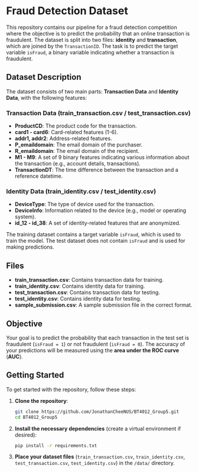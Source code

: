 # Fraud Detection Dataset

This repository contains our pipeline for a fraud detection competition where the objective is to predict the probability that an online transaction is fraudulent. The dataset is split into two files: **identity** and **transaction**, which are joined by the `TransactionID`. The task is to predict the target variable `isFraud`, a binary variable indicating whether a transaction is fraudulent.

## Dataset Description

The dataset consists of two main parts: **Transaction Data** and **Identity Data**, with the following features:

### Transaction Data (train_transaction.csv / test_transaction.csv)

- **ProductCD**: The product code for the transaction.
- **card1 - card6**: Card-related features (1-6).
- **addr1, addr2**: Address-related features.
- **P_emaildomain**: The email domain of the purchaser.
- **R_emaildomain**: The email domain of the recipient.
- **M1 - M9**: A set of 9 binary features indicating various information about the transaction (e.g., account details, transactions).
- **TransactionDT**: The time difference between the transaction and a reference datetime.

### Identity Data (train_identity.csv / test_identity.csv)

- **DeviceType**: The type of device used for the transaction.
- **DeviceInfo**: Information related to the device (e.g., model or operating system).
- **id_12 - id_38**: A set of identity-related features that are anonymized.

The training dataset contains a target variable `isFraud`, which is used to train the model. The test dataset does not contain `isFraud` and is used for making predictions.

## Files

- **train_transaction.csv**: Contains transaction data for training.
- **train_identity.csv**: Contains identity data for training.
- **test_transaction.csv**: Contains transaction data for testing.
- **test_identity.csv**: Contains identity data for testing.
- **sample_submission.csv**: A sample submission file in the correct format.

## Objective

Your goal is to predict the probability that each transaction in the test set is fraudulent (`isFraud = 1`) or not fraudulent (`isFraud = 0`). The accuracy of your predictions will be measured using the **area under the ROC curve** (**AUC**).

## Getting Started

To get started with the repository, follow these steps:

1. **Clone the repository**:

    ```bash
    git clone https://github.com/JonathanCheeNUS/BT4012_Group5.git
    cd BT4012_Group5
    ```

2. **Install the necessary dependencies** (create a virtual environment if desired):

    ```bash
    pip install -r requirements.txt
    ```

3. **Place your dataset files** (`train_transaction.csv`, `train_identity.csv`, `test_transaction.csv`, `test_identity.csv`) in the `/data/` directory.

